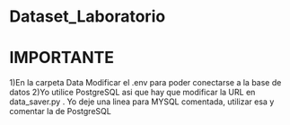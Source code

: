 # Dataset_Laboratorio

# IMPORTANTE
1)En la carpeta Data Modificar el .env para poder conectarse a la base de datos
2)Yo utilice PostgreSQL asi que hay que modificar la URL en data_saver.py    . Yo deje una linea para MYSQL comentada, utilizar esa y comentar la de PostgreSQL